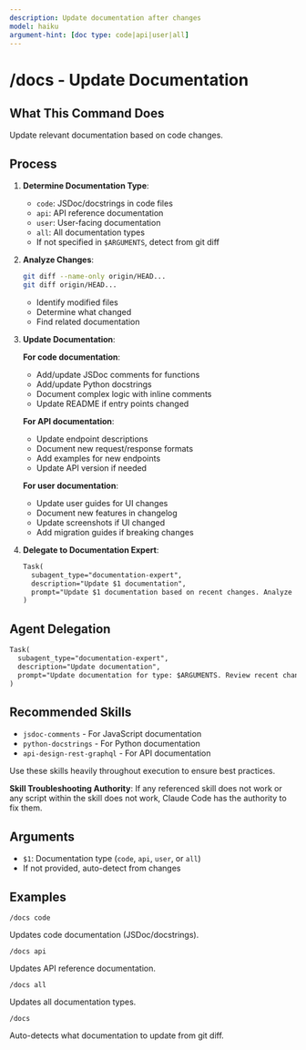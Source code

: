 ```yaml
---
description: Update documentation after changes
model: haiku
argument-hint: [doc type: code|api|user|all]
---
```


# /docs - Update Documentation

## What This Command Does

Update relevant documentation based on code changes.

## Process

1. **Determine Documentation Type**:
   - `code`: JSDoc/docstrings in code files
   - `api`: API reference documentation
   - `user`: User-facing documentation
   - `all`: All documentation types
   - If not specified in `$ARGUMENTS`, detect from git diff

2. **Analyze Changes**:
   ```bash
   git diff --name-only origin/HEAD...
   git diff origin/HEAD...
   ```
   - Identify modified files
   - Determine what changed
   - Find related documentation

3. **Update Documentation**:

   **For code documentation**:
   - Add/update JSDoc comments for functions
   - Add/update Python docstrings
   - Document complex logic with inline comments
   - Update README if entry points changed

   **For API documentation**:
   - Update endpoint descriptions
   - Document new request/response formats
   - Add examples for new endpoints
   - Update API version if needed

   **For user documentation**:
   - Update user guides for UI changes
   - Document new features in changelog
   - Update screenshots if UI changed
   - Add migration guides if breaking changes

4. **Delegate to Documentation Expert**:

   ```markdown
   Task(
     subagent_type="documentation-expert",
     description="Update $1 documentation",
     prompt="Update $1 documentation based on recent changes. Analyze git diff and update all relevant documentation files."
   )
   ```

## Agent Delegation

```markdown
Task(
  subagent_type="documentation-expert",
  description="Update documentation",
  prompt="Update documentation for type: $ARGUMENTS. Review recent changes and update all relevant documentation."
)
```

## Recommended Skills

<!-- TODO: Add relevant skills from .claude/skills/ -->

- `jsdoc-comments` - For JavaScript documentation
- `python-docstrings` - For Python documentation
- `api-design-rest-graphql` - For API documentation

Use these skills heavily throughout execution to ensure best practices.

**Skill Troubleshooting Authority**: If any referenced skill does not work or any script within the skill does not work, Claude Code has the authority to fix them.

## Arguments

- `$1`: Documentation type (`code`, `api`, `user`, or `all`)
- If not provided, auto-detect from changes

## Examples

```
/docs code
```

Updates code documentation (JSDoc/docstrings).

```
/docs api
```

Updates API reference documentation.

```
/docs all
```

Updates all documentation types.

```
/docs
```

Auto-detects what documentation to update from git diff.
